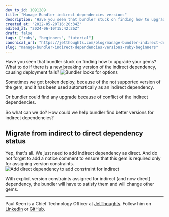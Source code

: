 ```yaml
---
dev_to_id: 1091289
title: "Manage Bundler indirect dependencies versions"
description: "Have you seen that bundler stuck on finding how to upgrade your gems? What to do if there is a new..."
created_at: "2022-05-20T16:20:34Z"
edited_at: "2024-06-10T15:42:26Z"
draft: false
tags: ["ruby", "beginners", "tutorial"]
canonical_url: "https://jetthoughts.com/blog/manage-bundler-indirect-dependencies-versions-ruby-beginners"
slug: "manage-bundler-indirect-dependencies-versions-ruby-beginners"
---
```

Have you seen that bundler stuck on finding how to upgrade your gems? What to do if there is a new breaking version of the indirect dependency, causing deployment fails?
![Bundler looks for options](https://dev-to-uploads.s3.amazonaws.com/uploads/articles/4sxis2wl9dy5364bl24a.png)
 
Sometimes we got broken deploy, because of the not supported version of the gem, and it has been used automatically as an indirect dependency.

Or bundler could find any upgrade because of conflict of the indirect dependencies.

So what can we do? How could we help bundler find better versions for indirect dependencies?

## Migrate from indirect to direct dependency status
Yep, that's all. We just need to add indirect dependency as direct. And do not forget to add a notice comment to ensure that this gem is required only for assigning version constraints.
![Add direct dependency to add constraint for indirect](https://dev-to-uploads.s3.amazonaws.com/uploads/articles/pbxx3fzqemouy7a2uml4.png)

With explicit version constraints assigned for indirect (and now direct) dependency, the bundler will have to satisfy them and will change other gems.

---

Paul Keen is a Chief Technology Officer at [JetThoughts](https://www.jetthoughts.com/). Follow him on [LinkedIn](https://www.linkedin.com/in/paul-keen/) or [GitHub](https://github.com/pftg).
